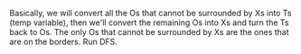 Basically, we will convert all the Os that cannot be surrounded by Xs into Ts (temp variable), then we'll convert the remaining Os into Xs and turn the Ts back to Os. The only Os that cannot be surrounded by Xs are the ones that are on the borders. Run DFS. ​
